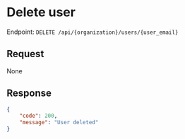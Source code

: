 # Delete user

Endpoint: `DELETE /api/{organization}/users/{user_email}`

## Request

None

## Response

```json
{
	"code": 200,
	"message": "User deleted"
}
```
